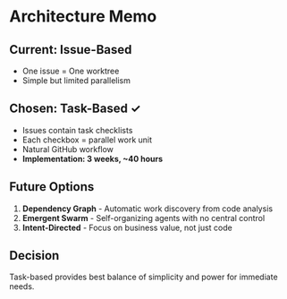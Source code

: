 # Architecture Memo

## Current: Issue-Based
- One issue = One worktree
- Simple but limited parallelism

## Chosen: Task-Based ✓
- Issues contain task checklists
- Each checkbox = parallel work unit
- Natural GitHub workflow
- **Implementation: 3 weeks, ~40 hours**

## Future Options
1. **Dependency Graph** - Automatic work discovery from code analysis
2. **Emergent Swarm** - Self-organizing agents with no central control
3. **Intent-Directed** - Focus on business value, not just code

## Decision
Task-based provides best balance of simplicity and power for immediate needs.